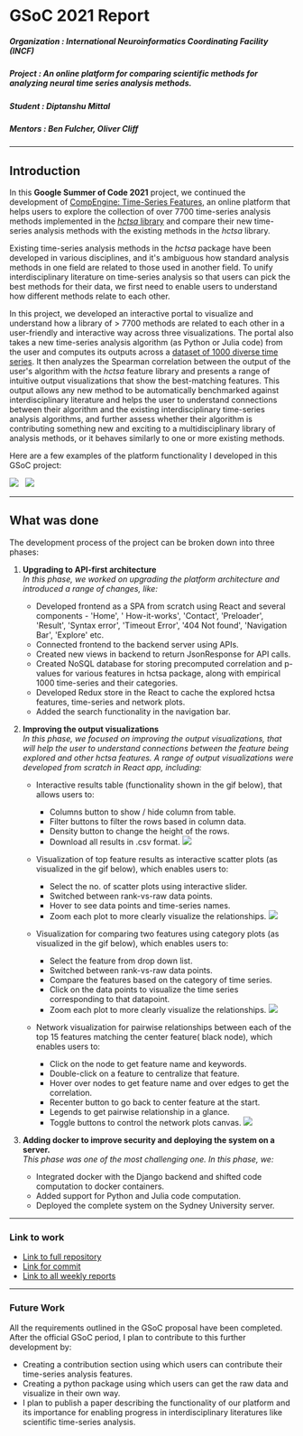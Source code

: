 # GSoC 2021 Report

##### Organization : International Neuroinformatics Coordinating Facility (INCF)

##### Project      : An online platform for comparing scientific methods for analyzing neural time series analysis methods.

##### Student      : Diptanshu Mittal

##### Mentors      : Ben Fulcher, Oliver Cliff

---

## Introduction

In this **Google Summer of Code 2021** project, we continued the development
of [CompEngine: Time-Series Features](https://www.comp-engine-features.org/), an online platform that helps users to
explore the collection of over 7700 time-series analysis methods implemented in the
[_hctsa_ library](https://github.com/benfulcher/hctsa) and compare their new time-series analysis methods with the
existing methods in the _hctsa_ library.

Existing time-series analysis methods in the _hctsa_ package have been developed in various disciplines, and it's
ambiguous how standard analysis methods in one field are related to those used in another field. To unify
interdisciplinary literature on time-series analysis so that users can pick the best methods for their data, we first
need to enable users to understand how different methods relate to each other.

In this project, we developed an interactive portal to visualize and understand how a library of > 7700 methods are
related to each other in a user-friendly and interactive way across three visualizations. The portal also takes a new
time-series analysis algorithm (as Python or Julia code) from the user and computes its outputs across
a [dataset of 1000 diverse time series](https://figshare.com/articles/1000_Empirical_Time_series/5436136). It then
analyzes the Spearman correlation between the output of the user's algorithm with the _hctsa_ feature library and
presents a range of intuitive output visualizations that show the best-matching features. This output allows any new
method to be automatically benchmarked against interdisciplinary literature and helps the user to understand connections
between their algorithm and the existing interdisciplinary time-series analysis algorithms, and further assess whether
their algorithm is contributing something new and exciting to a multidisciplinary library of analysis methods, or it
behaves similarly to one or more existing methods.

Here are a few examples of the platform functionality I developed in this GSoC project:

![](fun.gif)
&nbsp;
![](docker+explore.gif)

--- 

## What was done

The development process of the project can be broken down into three phases:

1. **Upgrading to API-first architecture**  
   _In this phase, we worked on upgrading the platform architecture and introduced a range of changes, like:_
    * Developed frontend as a SPA from scratch using React and several components - 'Home', '
      How-it-works', 'Contact', 'Preloader', 'Result', 'Syntax error', 'Timeout Error', '404 Not found', 'Navigation
      Bar', 'Explore' etc.
    * Connected frontend to the backend server using APIs.
    * Created new views in backend to return JsonResponse for API calls.
    * Created NoSQL database for storing precomputed correlation and p-values for various features in hctsa package,
      along with empirical 1000 time-series and their categories.
    * Developed Redux store in the React to cache the explored hctsa features, time-series and network plots.
    * Added the search functionality in the navigation bar.


2. **Improving the output visualizations**  
   _In this phase, we focused on improving the output visualizations, that will help the user to understand connections
   between the feature being explored and other hctsa features. A range of output visualizations were developed from
   scratch in React app, including:_
    * Interactive results table (functionality shown in the gif below), that allows users to:
        * Columns button to show / hide column from table.
        * Filter buttons to filter the rows based in column data.
        * Density button to change the height of the rows.
        * Download all results in .csv format.
          ![](table1edited.gif)

    * Visualization of top feature results as interactive scatter plots (as visualized in the gif below), which enables
      users to:
        * Select the no. of scatter plots using interactive slider.
        * Switched between rank-vs-raw data points.
        * Hover to see data points and time-series names.
        * Zoom each plot to more clearly visualize the relationships.
          ![](scatterplot1.gif)

    * Visualization for comparing two features using category plots (as visualized in the gif below), which enables
      users to:
        * Select the feature from drop down list.
        * Switched between rank-vs-raw data points.
        * Compare the features based on the category of time series.
        * Click on the data points to visualize the time series corresponding to that datapoint.
        * Zoom each plot to more clearly visualize the relationships.
          ![](category.gif)

    * Network visualization for pairwise relationships between each of the top 15 features matching the center feature(
      black node), which enables users to:
        * Click on the node to get feature name and keywords.
        * Double-click on a feature to centralize that feature.
        * Hover over nodes to get feature name and over edges to get the correlation.
        * Recenter button to go back to center feature at the start.
        * Legends to get pairwise relationship in a glance.
        * Toggle buttons to control the network plots canvas.
          ![](network.gif)


3. **Adding docker to improve security and deploying the system on a server.**  
   _This phase was one of the most challenging one. In this phase, we:_
    * Integrated docker with the Django backend and shifted code computation to docker containers.
    * Added support for Python and Julia code computation.
    * Deployed the complete system on the Sydney University server.

--- 

### Link to work

* [Link to full repository](https://github.com/NeuralSystemsAndSignals/Comp-Engine-Features)
* [Link for commit]()
* [Link to all weekly reports](https://drive.google.com/drive/folders/1AFOCfBi7diJDrial1N8fYX55vpZGoOjI?usp=sharing)

---

### Future Work

All the requirements outlined in the GSoC proposal have been completed. After the official GSoC period, I plan to
contribute to this further development by:

* Creating a contribution section using which users can contribute their time-series analysis features.
* Creating a python package using which users can get the raw data and visualize in their own way.
* I plan to publish a paper describing the functionality of our platform and its importance for enabling progress in
  interdisciplinary literatures like scientific time-series analysis. 
